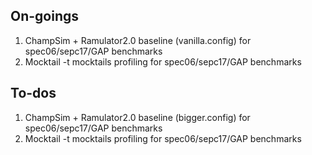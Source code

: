 ## On-goings
1. ChampSim + Ramulator2.0 baseline (vanilla.config) for spec06/sepc17/GAP benchmarks
2. Mocktail -t mocktails profiling for spec06/sepc17/GAP benchmarks

## To-dos
1. ChampSim + Ramulator2.0 baseline (bigger.config) for spec06/sepc17/GAP benchmarks
2. Mocktail -t mocktails profiling for spec06/sepc17/GAP benchmarks
<!--stackedit_data:
eyJoaXN0b3J5IjpbLTIxMzk5Mjg1NF19
-->